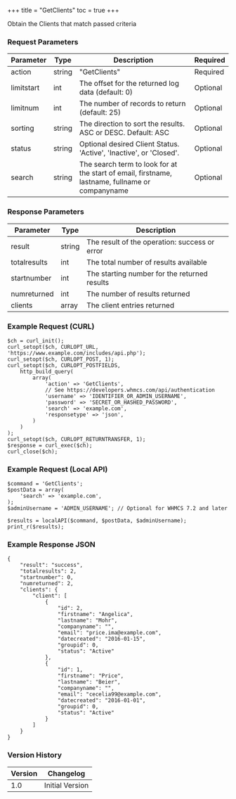 +++
title = "GetClients"
toc = true
+++

Obtain the Clients that match passed criteria

### Request Parameters

| Parameter | Type | Description | Required |
| --------- | ---- | ----------- | -------- |
| action | string | "GetClients" | Required |
| limitstart | int | The offset for the returned log data (default: 0) | Optional |
| limitnum | int | The number of records to return (default: 25) | Optional |
| sorting | string | The direction to sort the results. ASC or DESC. Default: ASC | Optional |
| status | string | Optional desired Client Status. 'Active', 'Inactive', or 'Closed'. | Optional |
| search | string | The search term to look for at the start of email, firstname, lastname, fullname or companyname | Optional |

### Response Parameters

| Parameter | Type | Description |
| --------- | ---- | ----------- |
| result | string | The result of the operation: success or error |
| totalresults | int | The total number of results available |
| startnumber | int | The starting number for the returned results |
| numreturned | int | The number of results returned |
| clients | array | The client entries returned |


### Example Request (CURL)

```
$ch = curl_init();
curl_setopt($ch, CURLOPT_URL, 'https://www.example.com/includes/api.php');
curl_setopt($ch, CURLOPT_POST, 1);
curl_setopt($ch, CURLOPT_POSTFIELDS,
    http_build_query(
        array(
            'action' => 'GetClients',
            // See https://developers.whmcs.com/api/authentication
            'username' => 'IDENTIFIER_OR_ADMIN_USERNAME',
            'password' => 'SECRET_OR_HASHED_PASSWORD',
            'search' => 'example.com',
            'responsetype' => 'json',
        )
    )
);
curl_setopt($ch, CURLOPT_RETURNTRANSFER, 1);
$response = curl_exec($ch);
curl_close($ch);
```


### Example Request (Local API)

```
$command = 'GetClients';
$postData = array(
    'search' => 'example.com',
);
$adminUsername = 'ADMIN_USERNAME'; // Optional for WHMCS 7.2 and later

$results = localAPI($command, $postData, $adminUsername);
print_r($results);
```


### Example Response JSON

```
{
    "result": "success",
    "totalresults": 2,
    "startnumber": 0,
    "numreturned": 2,
    "clients": {
        "client": [
            {
                "id": 2,
                "firstname": "Angelica",
                "lastname": "Mohr",
                "companyname": "",
                "email": "price.ima@example.com",
                "datecreated": "2016-01-15",
                "groupid": 0,
                "status": "Active"
            },
            {
                "id": 1,
                "firstname": "Price",
                "lastname": "Beier",
                "companyname": "",
                "email": "cecelia99@example.com",
                "datecreated": "2016-01-01",
                "groupid": 0,
                "status": "Active"
            }
        ]
    }
}
```


### Version History

| Version | Changelog |
| ------- | --------- |
| 1.0 | Initial Version |
